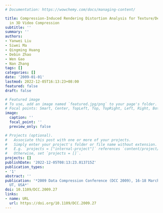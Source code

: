 ```yaml
---
# Documentation: https://wowchemy.com/docs/managing-content/

title: Compression-Induced Rendering Distortion Analysis for Texture/Depth Rate Allocation
  in 3D Video Compression
subtitle: ''
summary: ''
authors:
- Yanwei Liu
- Siwei Ma
- Qingming Huang
- Debin Zhao
- Wen Gao
- Nan Zhang
tags: []
categories: []
date: '2009-01-01'
lastmod: 2022-12-05T16:13:23+08:00
featured: false
draft: false

# Featured image
# To use, add an image named `featured.jpg/png` to your page's folder.
# Focal points: Smart, Center, TopLeft, Top, TopRight, Left, Right, BottomLeft, Bottom, BottomRight.
image:
  caption: ''
  focal_point: ''
  preview_only: false

# Projects (optional).
#   Associate this post with one or more of your projects.
#   Simply enter your project's folder or file name without extension.
#   E.g. `projects = ["internal-project"]` references `content/project/deep-learning/index.md`.
#   Otherwise, set `projects = []`.
projects: []
publishDate: '2022-12-05T08:13:23.013715Z'
publication_types:
- '1'
abstract: ''
publication: '*2009 Data Compression Conference (DCC 2009), 16-18 March 2009, Snowbird,
  UT, USA*'
doi: 10.1109/DCC.2009.27
links:
- name: URL
  url: https://doi.org/10.1109/DCC.2009.27
---
```

